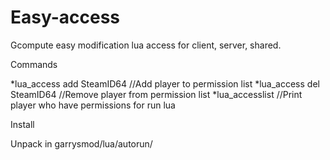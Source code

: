 # Easy-access
Gcompute easy modification lua access for client, server, shared.

Commands

*lua_access add SteamID64  //Add player to permission list
*lua_access del SteamID64  //Remove player from permission list
*lua_accesslist //Print player who have permissions for run lua
  
Install

  Unpack in garrysmod/lua/autorun/
